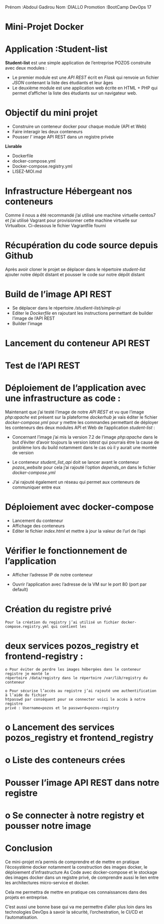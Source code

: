 Prénom :Abdoul Gadirou
Nom :DIALLO
Promotion :BootCamp DevOps 17

# Mini-Projet Docker

# Application :Student-list

**Student-list** est une simple application de l’entreprise POZOS construite avec deux modules :

- Le premier module est une _API REST_ écrit en _Flask_ qui renvoie un fichier _JSON_ contenant la
    liste des étudiants et leur âges
- Le deuxième module est une application web écrite en HTML + PHP qui permet d’afficher la
    liste des étudiants sur un navigateur web.

# Objectif du mini projet

- Construire un conteneur docker pour chaque module (API et Web)
- Faire interagir les deux conteneurs
- Pousser l’ image API REST dans un registre privée

**Livrable**

- Dockerfile
- docker-compose.yml
- Docker-compose.registry.yml
- LISEZ-MOI.md

# Infrastructure Hébergeant nos conteneurs

Comme il nous a été recommandé j’ai utilisé une machine virtuelle centos7 et j’ai utilisé Vagrant pour
provisionner cette machine virtuelle sur Virtualbox.
Ci-dessous le fichier Vagrantfile fourni


# Récupération du code source depuis Github

Après avoir cloner le projet se déplacer dans le répertoire _student-list_ ajouter notre dépôt distant et
pousser le code sur notre dépôt distant

# Build de l’image API REST

- Se déplacer dans le répertoire _/studient-list/simple-pi_
- Editer le _Dockerfile_ en rajoutant les instructions permettant de builder l’image de l’API REST
- Builder l’image


# Lancement du conteneur API REST

# Test de l’API REST

# Déploiement de l’application avec une infrastructure as code :

Maintenant que j’ai testé l’image de notre _API REST_ et vu que l’image _php:apache_ est présent
sur la plateforme _dockerhub_ je vais éditer le fichier _docker-compose.yml_ pour y mettre les
commandes permettant de déployer les conteneurs des deux modules API et Web de l’application
_student-list_ :

- Concernant l’image j’ai mis la version 7.2 de l’image _php:apache_ dans le but d’éviter d’avoir
    toujours la version _latest_ qui pourrais être la cause de problème lors du build notamment
    dans le cas où il y aurait une montée de version


- Le conteneur _student_list_api_ doit se lancer avant le conteneur _pozos_website_ pour cela j’ai
    rajouté l’option _depends_on_ dans le fichier _docker-compose.yml_
- J’ai rajouté également un réseau qui permet aux conteneurs de communiquer entre eux

# Déploiement avec docker-compose

- Lancement du conteneur
- Affichage des conteneurs
- Editer le fichier _index.html_ et mettre à jour la valeur de l’url de l’api

# Vérifier le fonctionnement de l’application

- Afficher l’adresse IP de notre conteneur


- Ouvrir l’application avec l’adresse de la VM sur le port 80 (port par default)

# Création du registre privé

```
Pour la création du registry j’ai utilisé un fichier docker-compose.registry.yml qui contient les
```
# deux services pozos_registry et frontend-registry :

```
o Pour éviter de perdre les images hébergées dans le conteneur registre je monté le
répertoire /data/registry dans le répertoire /var/lib/registry du conteneur
```
```
o Pour sécurise l’accès au registre j’ai rajouté une authentification à l’aide du fichier
htpasswd par conséquent pour se connecter voici le accès à notre registre
privé : Username=pozos et le password=pozos-registry
```
# o Lancement des services pozos_registry et frontend_registry


# o Liste des conteneurs crées

# Pousser l’image API REST dans notre registre

# o Se connecter à notre registry et pousser notre image


# Conclusion

Ce mini-projet m’a permis de comprendre et de mettre en pratique l’écosystème
docker notamment la construction des images docker, le déploiement
d’infrastructure As Code avec docker-compose et le stockage des images docker dans
un registre privé, de comprendre aussi le lien entre les architectures micro-service et
docker.

Cela me permettra de mettre en pratique ces connaissances dans des projets en
entreprise.

C’est aussi une bonne base qui va me permettre d’aller plus loin dans les
technologies DevOps à savoir la sécurité, l’orchestration, le CI/CD et l’automatisation.




